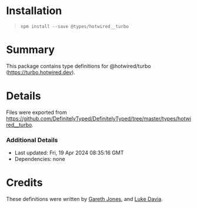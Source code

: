 # Installation
> `npm install --save @types/hotwired__turbo`

# Summary
This package contains type definitions for @hotwired/turbo (https://turbo.hotwired.dev).

# Details
Files were exported from https://github.com/DefinitelyTyped/DefinitelyTyped/tree/master/types/hotwired__turbo.

### Additional Details
 * Last updated: Fri, 19 Apr 2024 08:35:16 GMT
 * Dependencies: none

# Credits
These definitions were written by [Gareth Jones](https://github.com/G-Rath), and [Luke Davia](https://github.com/lukeify).
